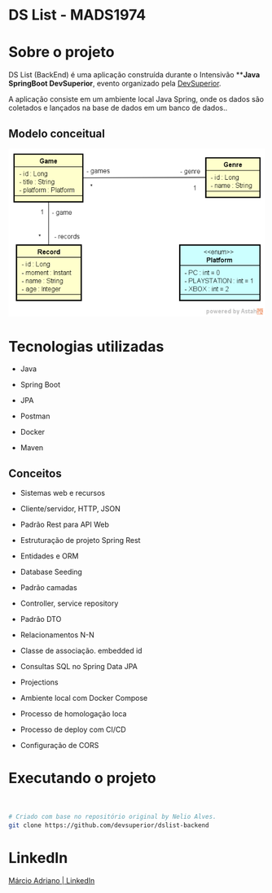 # DS List - MADS1974

# Sobre o projeto

DS List (BackEnd) é uma aplicação construída durante o Intensivão ****Java SpringBoot DevSuperior**, evento organizado pela [DevSuperior](https://devsuperior.com "Site da DevSuperior").

A aplicação consiste em um ambiente local Java Spring, onde os dados são coletados e lançados na base de dados em um banco de dados..

## Modelo conceitual

<img title="" src="https://github.com/acenelio/assets/raw/main/sds1/modelo-conceitual.png" alt="Modelo Conceitual" style="zoom:100%;">

# Tecnologias utilizadas

- Java

- Spring Boot

- JPA 

- Postman

- Docker

- Maven
  
## Conceitos

- Sistemas web e recursos

- Cliente/servidor, HTTP, JSON

- Padrão Rest para API Web

- Estruturação de projeto Spring Rest

- Entidades e ORM

- Database Seeding

- Padrão camadas

- Controller, service repository

- Padrão DTO

- Relacionamentos N-N

- Classe de associação. embedded id

- Consultas SQL no Spring Data JPA

- Projections

- Ambiente local com Docker Compose

- Processo de homologação loca

- Processo de deploy com CI/CD

- Configuração de CORS

# Executando o projeto


<img title="" src="https://media.licdn.com/dms/image/D4D2CAQHJr4aoGxBLHg/comment-image-shrink_8192_1280/0/1683658459903?e=1685217600&v=beta&t=GY0tPiqoo1zq4-k8U-J8Cgy9aVyQXAv9jUn3FcQZq2o" style="zoom:100%;">


<img title="" src="https://github.com/MADS1974/dslist-mads1974/assets/86740964/e6c9e5e6-5f35-474c-b324-584bbe5efde3" style="zoom:30%;">
<img title="" src="https://media.licdn.com/dms/image/D4D2CAQF7uGfPOK7o9A/comment-image-shrink_8192_1280/0/1683865708506?e=1685217600&v=beta&t=f08dBX9MBo6tl_Nwllls5I-8uhe7fZD6GXmFPPHtUk4" style="zoom:100%;">



```bash
# Criado com base no repositório original by Nelio Alves.
git clone https://github.com/devsuperior/dslist-backend


```

# LinkedIn

[Márcio Adriano | LinkedIn](https://www.linkedin.com/in/mads1974/)
